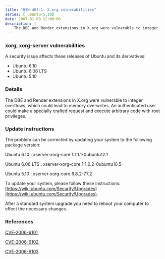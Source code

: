 ```yaml
---
title: "USN-403-1: X.org vulnerabilities"
series: [ ubuntu-5.10]
date: 2007-01-09 12:00:00
description: |
    The DBE and Render extensions in X.org were vulnerable to integer  overflows, which could lead to memory overwrites.  An authenticated user  could make a specially crafted request and execute arbitrary code with  root privileges.
--- 
```

 
 


### xorg, xorg-server vulnerabilities

A security issue affects these releases of Ubuntu and its derivatives:

* Ubuntu 6.10
* Ubuntu 6.06 LTS
* Ubuntu 5.10

### Details

The DBE and Render extensions in X.org were vulnerable to integer overflows, which could lead to memory overwrites. An authenticated user could make a specially crafted request and execute arbitrary code with root privileges.

### Update instructions

The problem can be corrected by updating your system to the following package version:

Ubuntu 6.10
 : xserver-xorg-core <span>1:1.1.1-0ubuntu12.1</span>

Ubuntu 6.06 LTS
 : xserver-xorg-core <span>1:1.0.2-0ubuntu10.5</span>

Ubuntu 5.10
 : xserver-xorg-core <span>6.8.2-77.2</span>

To update your system, please follow these instructions: [https://wiki.ubuntu.com/Security/Upgrades](https://wiki.ubuntu.com/Security/Upgrades).

After a standard system upgrade you need to reboot your computer to effect the necessary changes.

### References

 
 [CVE-2006-6101](http://people.ubuntu.com/~ubuntu-security/cve/CVE-2006-6101), 

 [CVE-2006-6102](http://people.ubuntu.com/~ubuntu-security/cve/CVE-2006-6102), 

 [CVE-2006-6103](http://people.ubuntu.com/~ubuntu-security/cve/CVE-2006-6103)
 

